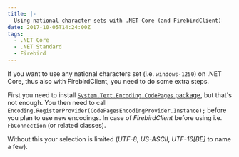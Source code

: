 ```yaml
---
title: |-
  Using national character sets with .NET Core (and FirebirdClient)
date: 2017-10-05T14:24:00Z
tags:
  - .NET Core
  - .NET Standard
  - Firebird
---
```

If you want to use any national characters set (i.e. `windows-1250`) on .NET Core, thus also with FirebirdClient, you need to do some extra steps.

<!-- excerpt -->

First you need to install [`System.Text.Encoding.CodePages` package][1], but that's not enough. You then need to call `Encoding.RegisterProvider(CodePagesEncodingProvider.Instance);` before you plan to use new encodings. In case of _FirebirdClient_ before using i.e. `FbConnection` (or related classes).

Without this your selection is limited (_UTF-8_, _US-ASCII_, _UTF-16[BE]_ to name a few).

[1]: https://www.nuget.org/packages/System.Text.Encoding.CodePages/